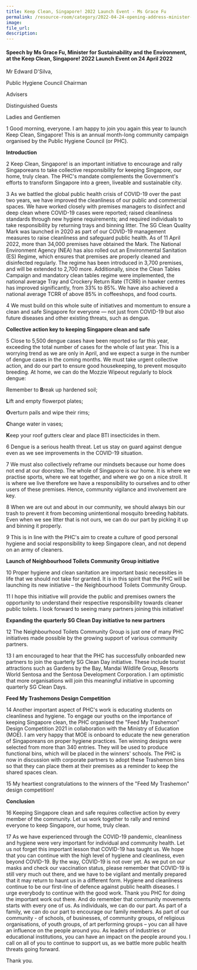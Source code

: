 ```yaml
---  
title: Keep Clean, Singapore! 2022 Launch Event - Ms Grace Fu   
permalink: /resource-room/category/2022-04-24-opening-address-minister-at-keepcleansg/  
image:  
file_url:  
description:  
---  
```

#### Speech by Ms Grace Fu, Minister for Sustainability and the Environment, at the Keep Clean, Singapore! 2022 Launch Event on 24 April 2022

Mr Edward D&#39;Silva,

Public Hygiene Council Chairman

Advisers

Distinguished Guests

Ladies and Gentlemen

1 Good morning, everyone. I am happy to join you again this year to launch Keep Clean, Singapore! This is an annual month-long community campaign organised by the Public Hygiene Council (or PHC).

**Introduction**

2 Keep Clean, Singapore! is an important initiative to encourage and rally Singaporeans to take collective responsibility for keeping Singapore, our home, truly clean. The PHC&#39;s mandate complements the Government&#39;s efforts to transform Singapore into a green, liveable and sustainable city.

3 As we battled the global public health crisis of COVID-19 over the past two years, we have improved the cleanliness of our public and commercial spaces. We have worked closely with premises managers to disinfect and deep clean where COVID-19 cases were reported; raised cleanliness standards through new hygiene requirements; and required individuals to take responsibility by returning trays and binning litter. The SG Clean Quality Mark was launched in 2020 as part of our COVID-19 management measures to raise cleanliness and safeguard public health. As of 11 April 2022, more than 34,000 premises have obtained the Mark. The National Environment Agency (NEA) has also rolled out an Environmental Sanitation (ES) Regime, which ensures that premises are properly cleaned and disinfected regularly. The regime has been introduced in 3,700 premises, and will be extended to 2,700 more. Additionally, since the Clean Tables Campaign and mandatory clean tables regime were implemented, the national average Tray and Crockery Return Rate (TCRR) in hawker centres has improved significantly, from 33% to 85%. We have also achieved a national average TCRR of above 85% in coffeeshops, and food courts.

4 We must build on this whole suite of initiatives and momentum to ensure a clean and safe Singapore for everyone — not just from COVID-19 but also future diseases and other existing threats, such as dengue.

**Collective action key to keeping Singapore clean and safe**

5 Close to 5,500 dengue cases have been reported so far this year, exceeding the total number of cases for the whole of last year. This is a worrying trend as we are only in April, and we expect a surge in the number of dengue cases in the coming months. We must take urgent collective action, and do our part to ensure good housekeeping, to prevent mosquito breeding. At home, we can do the Mozzie Wipeout regularly to block dengue:

Remember to **B**reak up hardened soil;

**L**ift and empty flowerpot plates;

**O**verturn pails and wipe their rims;

**C**hange water in vases;

**K**eep your roof gutters clear and place BTI insecticides in them.

6 Dengue is a serious health threat. Let us stay on guard against dengue even as we see improvements in the COVID-19 situation.

7 We must also collectively reframe our mindsets because our home does not end at our doorstep. The whole of Singapore is our home. It is where we practise sports, where we eat together, and where we go on a nice stroll. It is where we live therefore we have a responsibility to ourselves and to other users of these premises. Hence, community vigilance and involvement are key.

8 When we are out and about in our community, we should always bin our trash to prevent it from becoming unintentional mosquito breeding habitats. Even when we see litter that is not ours, we can do our part by picking it up and binning it properly.

9 This is in line with the PHC&#39;s aim to create a culture of good personal hygiene and social responsibility to keep Singapore clean, and not depend on an army of cleaners.

**Launch of Neighbourhood Toilets Community Group initiative**

10 Proper hygiene and clean sanitation are important basic necessities in life that we should not take for granted. It is in this spirit that the PHC will be launching its new initiative – the Neighbourhood Toilets Community Group.

11 I hope this initiative will provide the public and premises owners the opportunity to understand their respective responsibility towards cleaner public toilets. I look forward to seeing many partners joining this initiative!

**Expanding the quarterly SG Clean Day initiative to new partners**

12 The Neighbourhood Toilets Community Group is just one of many PHC initiatives made possible by the growing support of various community partners.

13 I am encouraged to hear that the PHC has successfully onboarded new partners to join the quarterly SG Clean Day initiative. These include tourist attractions such as Gardens by the Bay, Mandai Wildlife Group, Resorts World Sentosa and the Sentosa Development Corporation. I am optimistic that more organisations will join this meaningful initiative in upcoming quarterly SG Clean Days.

**Feed My Trashemons Design Competition**

14 Another important aspect of PHC&#39;s work is educating students on cleanliness and hygiene. To engage our youths on the importance of keeping Singapore clean, the PHC organised the &quot;Feed My Trashemon&quot; Design Competition 2021 in collaboration with the Ministry of Education (MOE). I am very happy that MOE is onboard to educate the new generation of Singaporeans on proper hygiene practices. Ten winning designs were selected from more than 340 entries. They will be used to produce functional bins, which will be placed in the winners&#39; schools. The PHC is now in discussion with corporate partners to adopt these Trashemon bins so that they can place them at their premises as a reminder to keep the shared spaces clean.

15 My heartiest congratulations to the winners of the &quot;Feed My Trashemon&quot; design competition!

**Conclusion**

16 Keeping Singapore clean and safe requires collective action by every member of the community. Let us work together to rally and remind everyone to keep Singapore, our home, truly clean.

17 As we have experienced through the COVID-19 pandemic, cleanliness and hygiene were very important for individual and community health. Let us not forget this important lesson that COVID-19 has taught us. We hope that you can continue with the high level of hygiene and cleanliness, even beyond COVID-19. By the way, COVID-19 is not over yet. As we put on our masks and check our vaccination status, please remember that COVID-19 is still very much out there, and we have to be vigilant and mentally prepared that it may return to haunt us in a different form. Hygiene and cleanliness continue to be our first-line of defence against public health diseases. I urge everybody to continue with the good work. Thank you PHC for doing the important work out there. And do remember that community movements starts with every one of us. As individuals, we can do our part. As part of a family, we can do our part to encourage our family members. As part of our community - of schools, of businesses, of community groups, of religious organisations, of youth groups, of art performing groups – you can all have an influence on the people around you. As leaders of industries or educational institutions, you can have an impact on the people around you. I call on all of you to continue to support us, as we battle more public health threats going forward.

Thank you.

